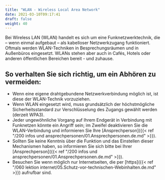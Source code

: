 ```yaml
---
title: "WLAN - Wireless Local Area Network"
date: 2021-03-10T09:17:41
draft: false
weight: 40
---
```

Bei Wireless LAN (WLAN) handelt es sich um eine Funknetzwerktechnik, die – wenn einmal aufgebaut – als kabelloser Netzwerkzugang funktioniert. Oftmals werden WLAN-Techniken in Besprechungsräumen und in Außenbüros eingesetzt. WLANs stehen aber auch in Cafés, Hotels oder anderen öffentlichen Bereichen bereit - und zuhause.

## So verhalten Sie sich richtig, um ein Abhören zu vermeiden:

- Wenn eine eigene drahtgebundene Netzwerkverbindung möglich ist, ist diese der WLAN-Technik vorzuziehen.
- Wenn WLAN eingesetzt wird, muss grundsätzlich der höchstmögliche Sicherheitsstandard zur Verschlüsselung des Zugangs gewählt werden (derzeit WPA3).
- Jeder ungewöhnliche Vorgang auf Ihrem Endgerät in Verbindung mit Funknetzen könnte ein Angriff sein; im Zweifel deaktivieren Sie die WLAN-Verbindung und informieren Sie Ihre [Ansprechperson]({{< ref "/200 infos und ansprechpersonen/01.Ansprechpersonen.de.md" >}}).
- Sollten Sie keine Kenntnis über die Funktion und das Einstellen dieser Mechanismen haben, so informieren Sie sich bitte bei Ihrer [Ansprechperson]({{< ref "/200 infos und ansprechpersonen/01.Ansprechpersonen.de.md" >}}).
- Besuchen Sie wenn möglich nur Internetseiten, die per [https]({{< ref "/060 lektion internet/05.Schutz-vor-technischen-Webinhalten.de.md" >}}) aufrufbar sind.